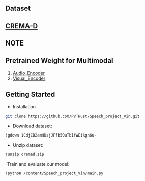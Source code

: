 ## Dataset
[CREMA-D](https://www.kaggle.com/datasets/phmvittin/cremad-1)
---
**NOTE**
---
## Pretrained Weight for Multimodal
1. [Audio_Encoder](https://www.kaggle.com/datasets/phmvittin/weight-asr)
2. [Visual_Encoder](https://www.kaggle.com/datasets/phmvittin/weight-cremad)

<!-- **Training Guidline** -->
<!-- This source code train with Kaggle using Pytorch version 
1. You need pip install timm version 0.4.5 for load Audio_Encoder
2. Using config.yaml to fix the name folder dataset, weight load
3. Run train_kaggle.inypb for training -->

## Getting Started
- Installation
``` bash
git clone https://github.com/PVTHust/Speech_project_Vin.git
```
- Download dataset: 
```bash
!gdown 1CdjCD2amHDsjJFfb5OuTbIfwEikgn6u-
```
- Unzip dataset:    
```bash
!unzip cremad.zip
```
-Train and evaluate our model:
```bash
!python /content/Speech_project_Vin/main.py
```


